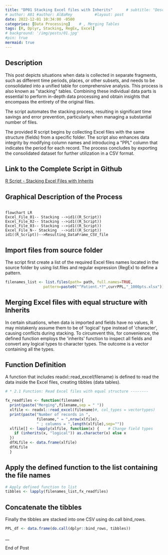 ```yaml
---
title: "DP01 Stacking Excel files with Inherits"      # subtitle: "Description of R Scripts for data processing."
# author: A01 #author: AlBaRey          #layout: post
date: 2022-12-01 10:34:00 -0500
categories: [Data Processing]    # , Merging Tables
tags: [R, Dplyr, Stacking, RegEx, Excel]
# background: '/img/posts/01.jpg'
#pin: true
mermaid: true
---
```


<!-- Reviewed 2023/08/08 -->

## Description 

This post depicts situations when data is collected in separate fragments, such as different time periods, places, or other subsets, and needs to be consolidated into a unified table for comprehensive analysis. This process is also known as "stacking" tables. Combining these individual data parts is essential to perform in-depth data processing and obtain insights that encompass the entirety of the original files.

The script automates the stacking process, resulting in significant time savings and error prevention, particularly when managing a substantial number of files.

The provided R script begins by collecting Excel files with the same structure (fields) from a specific folder. The script also enhances data integrity by modifying column names and introducing a "PPL" column that indicates the period for each record. The process concludes by exporting the consolidated dataset for further utilization in a CSV format.

## Link to the Complete Script in Github

[R Script - Stacking Excel Files with Inherits](https://github.com/albarey33/Data_Analysis_R/blob/main/01%20Merging%20Excel%20files%20with%20equal%20structure%20with%20inherit.R)



<!--- #### Brief Description:  {: width="832" height="505" } -->

## Graphical Description of the Process

```mermaid

flowchart LR
Excel_File_01-- Stacking -->id1((R_Script))
Excel_File_02-- Stacking -->id1((R_Script))
Excel_File_03-- Stacking -->id1((R_Script))
Excel_File_N-- Stacking  -->id1((R_Script))
id1((R_Script))-->Resulting_DataFrame_CSV_file

```



## Import files from source folder

The script first create a list of the required Excel files names located in the source folder by using list.files and regular expression (RegEx) to define a pattern. 

```R
filenames_list <- list.files(path= path, full.names=TRUE, 
                 pattern=paste0("^Patient.*?",currPPL,"_1000pts.xlsx"))   # pattern using RegEx
```

## Merging Excel files with equal structure with Inherits

In certain situations, when data is imported and fields have no values, R may mistakenly assume them to be of 'logical' type instead of 'character', causing conflicts during stacking. To circumvent this, for convenience, the defined function employs the 'inherits' function to inspect all fields and convert any logical types to character types. The outcome is a vector containing all the types.

## Function Definition

A function that includes readxl::read_excel(filename) is defined to read the data inside the Excel files, creating tibbles (data tables).  

```R
# * 2.1 Function: Read Excel files with equal structure --------

fx_readfiles <- function(filename){   
  print(paste("Merging",filename,sep = " "))
  xlfile <- readxl::read_excel(filename)#, col_types = vectortypes)
  print(paste("Number of records in ",
              filename," = ",nrow(xlfile),
              " ; columns = ",length(xlfile),sep=""))
  xlfile[] <- lapply(xlfile, function(x) {    # Change field types
    if (inherits(x, "logical")) as.character(x) else x
  })
  dfXLfile <- data.frame(xlfile)
  dfXLfile
  }
```

## Apply the defined function to the list containing the file names

```R
# Apply defined function to list
tibbles <- lapply(filenames_list,fx_readfiles)
```

## Concatenate the tibbles
Finally the tibbles are stacked into one CSV using do.call bind_rows.

```R
PPL_df <- data.frame(do.call(dplyr::bind_rows, tibbles))
```


__

End of Post


